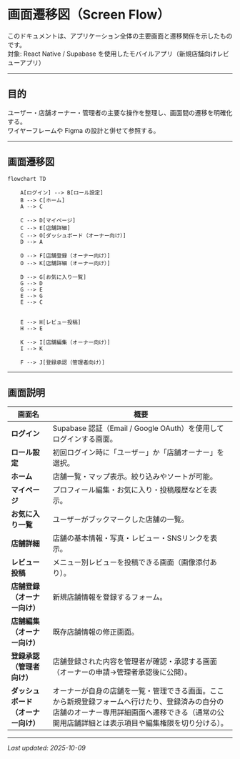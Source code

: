 # 画面遷移図（Screen Flow）

このドキュメントは、アプリケーション全体の主要画面と遷移関係を示したものです。  
対象: React Native / Supabase を使用したモバイルアプリ（新規店舗向けレビューアプリ）  

---

## 目的

ユーザー・店舗オーナー・管理者の主要な操作を整理し、画面間の遷移を明確化する。  
ワイヤーフレームや Figma の設計と併せて参照する。

---

## 画面遷移図

```mermaid
flowchart TD

    A[ログイン] --> B[ロール設定]
    B --> C[ホーム]
    A --> C

    C --> D[マイページ]
    C --> E[店舗詳細]
    C --> O[ダッシュボード（オーナー向け）]
    D --> A

    O --> F[店舗登録（オーナー向け）]
    O --> K[店舗詳細（オーナー向け）]

    D --> G[お気に入り一覧]
    G --> D
    G --> E
    E --> G
    E --> C


    E --> H[レビュー投稿]
    H --> E

    K --> I[店舗編集（オーナー向け）]
    I --> K

    F --> J[登録承認（管理者向け）]

```

---

## 画面説明

| 画面名 | 概要 |
|--------|------|
| **ログイン** | Supabase 認証（Email / Google OAuth）を使用してログインする画面。 |
| **ロール設定** | 初回ログイン時に「ユーザー」か「店舗オーナー」を選択。 |
| **ホーム** | 店舗一覧・マップ表示。絞り込みやソートが可能。 |
| **マイページ** | プロフィール編集・お気に入り・投稿履歴などを表示。 |
| **お気に入り一覧** | ユーザーがブックマークした店舗の一覧。 |
| **店舗詳細** | 店舗の基本情報・写真・レビュー・SNSリンクを表示。 |
| **レビュー投稿** | メニュー別レビューを投稿できる画面（画像添付あり）。 |
| **店舗登録（オーナー向け）** | 新規店舗情報を登録するフォーム。 |
| **店舗編集（オーナー向け）** | 既存店舗情報の修正画面。 |
| **登録承認（管理者向け）** | 店舗登録された内容を管理者が確認・承認する画面（オーナーの申請→管理者承認後に公開）。 |
| **ダッシュボード（オーナー向け）** | オーナーが自身の店舗を一覧・管理できる画面。ここから新規登録フォームへ行けたり、登録済みの自分の店舗のオーナー専用詳細画面へ遷移できる（通常の公開用店舗詳細とは表示項目や編集権限を切り分ける）。 |

---

_Last updated: 2025-10-09_
